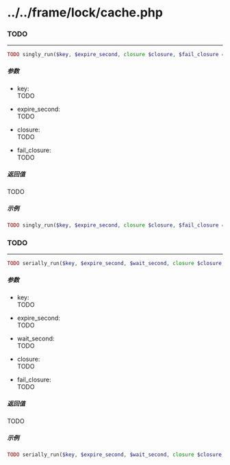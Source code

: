 # ../../frame/lock/cache.php












### TODO
----
```php
TODO singly_run($key, $expire_second, closure $closure, $fail_closure = null)
```
##### 参数
- key:  
    TODO

- expire_second:  
    TODO

- closure:  
    TODO

- fail_closure:  
    TODO

##### 返回值
TODO

##### 示例
```php
TODO singly_run($key, $expire_second, closure $closure, $fail_closure = null)
```











### TODO
----
```php
TODO serially_run($key, $expire_second, $wait_second, closure $closure, $fail_closure = null)
```
##### 参数
- key:  
    TODO

- expire_second:  
    TODO

- wait_second:  
    TODO

- closure:  
    TODO

- fail_closure:  
    TODO

##### 返回值
TODO

##### 示例
```php
TODO serially_run($key, $expire_second, $wait_second, closure $closure, $fail_closure = null)
```
